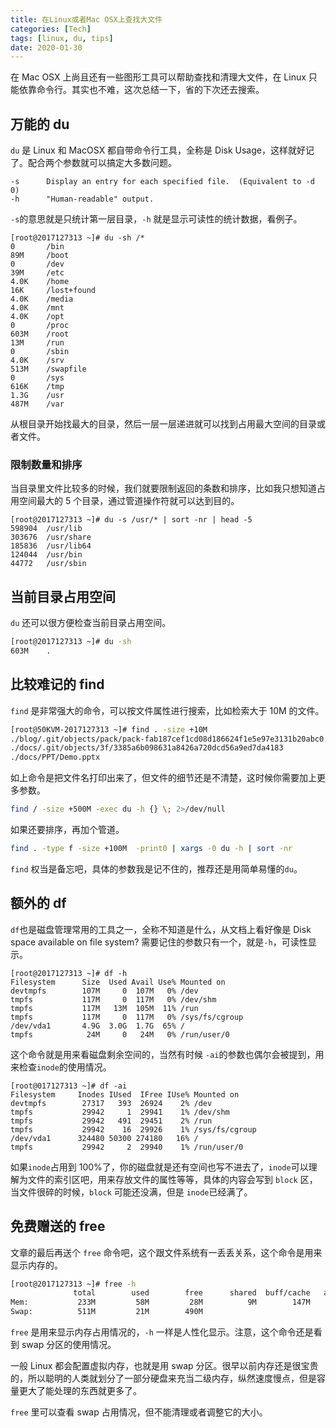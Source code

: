 ```yaml
---
title: 在Linux或者Mac OSX上查找大文件
categories: [Tech]
tags: [linux, du, tips]
date: 2020-01-30
---
```


在 Mac OSX 上尚且还有一些图形工具可以帮助查找和清理大文件，在 Linux 只能依靠命令行。其实也不难，这次总结一下，省的下次还去搜索。

<!-- more -->

## 万能的 du

`du` 是 Linux 和 MacOSX 都自带命令行工具，全称是 Disk Usage，这样就好记了。配合两个参数就可以搞定大多数问题。

```shell
-s      Display an entry for each specified file.  (Equivalent to -d 0)
-h      "Human-readable" output.
```

`-s`的意思就是只统计第一层目录，`-h` 就是显示可读性的统计数据，看例子。

```shell
[root@2017127313 ~]# du -sh /*
0       /bin
89M     /boot
0       /dev
39M     /etc
4.0K    /home
16K     /lost+found
4.0K    /media
4.0K    /mnt
4.0K    /opt
0       /proc
603M    /root
13M     /run
0       /sbin
4.0K    /srv
513M    /swapfile
0       /sys
616K    /tmp
1.3G    /usr
487M    /var
```

从根目录开始找最大的目录，然后一层一层递进就可以找到占用最大空间的目录或者文件。

### 限制数量和排序

当目录里文件比较多的时候，我们就要限制返回的条数和排序，比如我只想知道占用空间最大的 5 个目录，通过管道操作符就可以达到目的。

```shell
[root@2017127313 ~]# du -s /usr/* | sort -nr | head -5
598904  /usr/lib
303676  /usr/share
185836  /usr/lib64
124044  /usr/bin
44772   /usr/sbin
```

## 当前目录占用空间

`du` 还可以很方便检查当前目录占用空间。

```sh
[root@2017127313 ~]# du -sh
603M    .
```

## 比较难记的 find

`find` 是非常强大的命令，可以按文件属性进行搜索，比如检索大于 10M 的文件。

```sh
[root@50KVM-2017127313 ~]# find . -size +10M
./blog/.git/objects/pack/pack-fab187cef1cd08d186624f1e5e97e3131b20abc0.pack
./docs/.git/objects/3f/3385a6b098631a8426a720dcd56a9ed7da4183
./docs/PPT/Demo.pptx
```

如上命令是把文件名打印出来了，但文件的细节还是不清楚，这时候你需要加上更多参数。

```sh
find / -size +500M -exec du -h {} \; 2>/dev/null
```

如果还要排序，再加个管道。

```sh
find . -type f -size +100M  -print0 | xargs -0 du -h | sort -nr
```

`find` 权当是备忘吧，具体的参数我是记不住的，推荐还是用简单易懂的`du`。

## 额外的 df

`df`也是磁盘管理常用的工具之一，全称不知道是什么，从文档上看好像是 Disk space available on file system? 需要记住的参数只有一个，就是`-h`，可读性显示。

```shell
[root@2017127313 ~]# df -h
Filesystem      Size  Used Avail Use% Mounted on
devtmpfs        107M     0  107M   0% /dev
tmpfs           117M     0  117M   0% /dev/shm
tmpfs           117M   13M  105M  11% /run
tmpfs           117M     0  117M   0% /sys/fs/cgroup
/dev/vda1       4.9G  3.0G  1.7G  65% /
tmpfs            24M     0   24M   0% /run/user/0
```

这个命令就是用来看磁盘剩余空间的，当然有时候 `-ai`的参数也偶尔会被提到，用来检查`inode`的使用情况。

```shell
[root@017127313 ~]# df -ai
Filesystem     Inodes IUsed  IFree IUse% Mounted on
devtmpfs        27317   393  26924    2% /dev
tmpfs           29942     1  29941    1% /dev/shm
tmpfs           29942   491  29451    2% /run
tmpfs           29942    16  29926    1% /sys/fs/cgroup
/dev/vda1      324480 50300 274180   16% /
tmpfs           29942     2  29940    1% /run/user/0
```

如果`inode`占用到 100%了，你的磁盘就是还有空间也写不进去了，`inode`可以理解为文件的索引区吧，用来存放文件的属性等等，具体的内容会写到 `block` 区，当文件很碎的时候，`block` 可能还没满，但是 `inode`已经满了。

## 免费赠送的 free

文章的最后再送个 `free` 命令吧，这个跟文件系统有一丢丢关系，这个命令是用来显示内存的。

```sh
[root@2017127313 ~]# free -h
              total        used        free      shared  buff/cache   available
Mem:           233M         58M         28M          9M        147M        142M
Swap:          511M         21M        490M
```

`free` 是用来显示内存占用情况的，`-h` 一样是人性化显示。注意，这个命令还是看到 swap 分区的使用情况。

一般 Linux 都会配置虚拟内存，也就是用 swap 分区。很早以前内存还是很宝贵的，所以聪明的人类就划分了一部分硬盘来充当二级内存，纵然速度慢点，但是容量更大了能处理的东西就更多了。

`free` 里可以查看 swap 占用情况，但不能清理或者调整它的大小。
